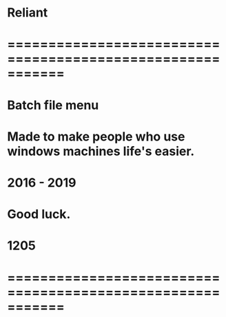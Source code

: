 # Reliant
===========================================================
=
Batch file menu
===============
Made to make people who use windows machines life's easier.
=
2016 - 2019
=
Good luck.
=
1205
====
===========================================================
=
